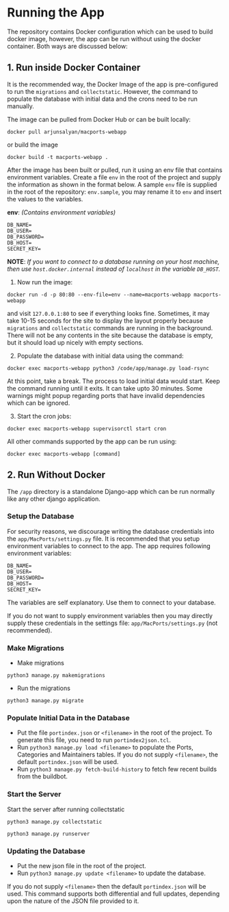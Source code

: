 # Running the App
The repository contains Docker configuration which can be used to build docker image, however, the app can be run without using
the docker container. Both ways are discussed below:

## 1. Run inside Docker Container
It is the recommended way, the Docker Image of the app is pre-configured to run the `migrations` and `collectstatic`.
However, the command to populate the database with initial data and the crons need to be run manually.

The image can be pulled from Docker Hub or can be built locally:

```
docker pull arjunsalyan/macports-webapp
```

or build the image

```
docker build -t macports-webapp .
```

After the image has been built or pulled, run it using an env file that contains environment variables. Create a file
`env` in the root of the project and supply the information as shown in the format below. A sample `env` file is
supplied in the root of the repository: `env.sample`, you may rename it to `env` and insert the values to the variables.

**env**: *(Contains environment variables)*

```
DB_NAME=
DB_USER=
DB_PASSWORD=
DB_HOST=
SECRET_KEY=
```
**NOTE**: *If you want to connect to a database running on your host machine, then use `host.docker.internal` instead of
`localhost` in the variable `DB_HOST`.*

1. Now run the image:

```
docker run -d -p 80:80 --env-file=env --name=macports-webapp macports-webapp
```
and visit `127.0.0.1:80` to see if everything looks fine. Sometimes, it may take 10-15 seconds for the site to display
the layout properly because `migrations` and `collectstatic` commands are running in the background. There will not be any
contents in the site because the database is empty, but it should load up nicely with empty sections.

2. Populate the database with initial data using the command:

```
docker exec macports-webapp python3 /code/app/manage.py load-rsync
```

At this point, take a break. The process to load initial data would start. Keep the command running until it exits. It can take upto 30 minutes. Some 
warnings might popup regarding ports that have invalid dependencies which can be ignored.

3. Start the cron jobs:

```
docker exec macports-webapp supervisorctl start cron
```

All other commands supported by the app can be run using:

```
docker exec macports-webapp [command]
```

## 2. Run Without Docker
The `/app` directory is a standalone Django-app which can be run normally like any other django application.

### Setup the Database
For security reasons, we discourage writing the database credentials into the `app/MacPorts/settings.py` file. It is
recommended that you setup environment variables to connect to the app. The app requires following environment variables:

```
DB_NAME=
DB_USER=
DB_PASSWORD=
DB_HOST=
SECRET_KEY=
```

The variables are self explanatory. Use them to connect to your database.

If you do not want to supply environment variables then you may directly supply these credentials in the settings file:
`app/MacPorts/settings.py` (not recommended).

### Make Migrations
 - Make migrations
 
 ```
 python3 manage.py makemigrations
 
 ```
 - Run the migrations
 
 ```
 python3 manage.py migrate
 ```
 
### Populate Initial Data in the Database
 - Put the file `portindex.json` or `<filename>` in the root of the project. To generate this file, you need to run `portindex2json.tcl`.
 - Run `python3 manage.py load <filename>` to populate the Ports, Categories and Maintainers tables. If you do not supply `<filename>`, the default `portindex.json` will be used.
 - Run `python3 manage.py fetch-build-history` to fetch few recent builds from the buildbot.

### Start the Server
Start the server after running collectstatic

```
python3 manage.py collectstatic
```
```
python3 manage.py runserver
```

### Updating the Database
- Put the new json file in the root of the project.
- Run `python3 manage.py update <filename>` to update the database.

If you do not supply `<filename>` then the default `portindex.json` will be used. This command supports both differential and full updates, depending upon the nature of the JSON file provided to it.
